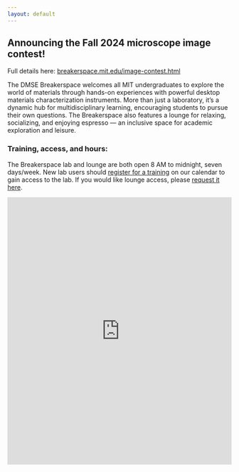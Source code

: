 ```yaml
---
layout: default
---
```


<meta http-equiv="refresh" content="1800">

## Announcing the Fall 2024 microscope image contest!

Full details here: [breakerspace.mit.edu/image-contest.html](https://breakerspace.mit.edu/image-contest.html)

The DMSE Breakerspace welcomes all MIT undergraduates to explore the world of materials through hands-on experiences with powerful desktop materials characterization instruments. More than just a laboratory, it’s a dynamic hub for multidisciplinary learning, encouraging students to pursue their own questions. The Breakerspace also features a lounge for relaxing, socializing, and enjoying espresso — an inclusive space for academic exploration and leisure. 

### Training, access, and hours:

The Breakerspace lab and lounge are both open 8 AM to midnight, seven days/week. New lab users should [register for a training](https://breakerspace.libcal.com/calendar?cid=19408&t=w&d=0000-00-00&cal=19408&ct=69558&inc=0) on our calendar to gain access to the lab. If you would like lounge access, please [request it here](https://docs.google.com/forms/d/e/1FAIpQLSdcX0J_sUQmiO0j15IHSrni4rX7LMLaILCjoXQOn4QriWAoHA/viewform?usp=sf_link).


<iframe src="https://breakerspace.libcal.com/embed_calendar.php?cal_id=19408&w=750&h=600&dv=agendaWeek&st=0&we=1&hl=prev%2Cnext%20today&hc=title&hr=basicWeek%20agendaDay%2CagendaWeek%2Cmonth&hd=dddd%2C%20MMM%20D%2C%20YYYY&hw=MMMM%20D&hm=MMMM%20YYYY&cd=dddd%20M%2FD&cw=ddd%20M%2FD&cm=ddd&ta=h(%3Amm)a&td=h(%3Amm)a&tm=h(%3Amm)a&fh=08%3A00%3A00&mi=08%3A00%3A00&ma=24%3A00%3A00&ts=00%3A30%3A00&eo=1&el=0&hf=1&sp=1&c1=%23000000&c2=%23000000&c3=%23F3F3F3&c4=%23D0D0D0&c5=%23000000&audience=&cam=&cat=&tar=0&set=1" style="border: 0" width="100%" height="600" frameborder="0" scrolling="auto"></iframe>
